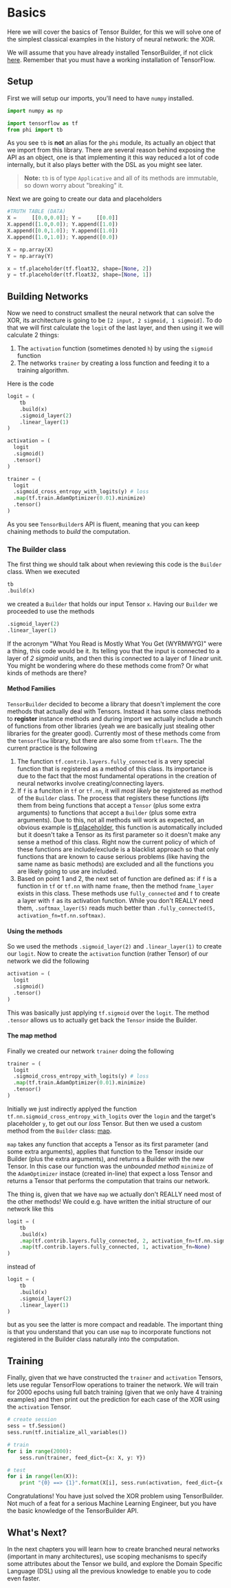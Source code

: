 # Basics
Here we will cover the basics of Tensor Builder, for this we will solve one of the simplest classical examples in the history of neural network: the XOR.

We will assume that you have already installed TensorBuilder, if not click [here](https://cgarciae.gitbooks.io/phi/content/). Remember that you must have a working installation of TensorFlow.

## Setup
First we will setup our imports, you'll need to have `numpy` installed.

```python
import numpy as np

import tensorflow as tf
from phi import tb
```

As you see `tb` is **not** an alias for the `phi` module, its actually an object that we import from this library. There are several reason behind exposing the API as an object, one is that implementing it this way reduced a lot of code internally, but it also plays better with the DSL as you might see later.

> **Note:** `tb` is of type `Applicative` and all of its methods are immutable, so down worry about "breaking" it.

Next we are going to create our data and placeholders

```python
#TRUTH TABLE (DATA)
X =     [[0.0,0.0]]; Y =     [[0.0]]
X.append([1.0,0.0]); Y.append([1.0])
X.append([0.0,1.0]); Y.append([1.0])
X.append([1.0,1.0]); Y.append([0.0])

X = np.array(X)
Y = np.array(Y)

x = tf.placeholder(tf.float32, shape=[None, 2])
y = tf.placeholder(tf.float32, shape=[None, 1])
```

## Building Networks
Now we need to construct smallest the neural network that can solve the XOR, its architecture is going to be `[2 input, 2 sigmoid, 1 sigmoid]`. To do that we will first calculate the `logit` of the last layer, and then using it we will calculate 2 things:

1. The `activation` function (sometimes denoted `h`) by using the `sigmoid` function
2. The networks `trainer` by creating a loss function and feeding it to a training algorithm.

Here is the code

```python
logit = (
    tb
    .build(x)
    .sigmoid_layer(2)
    .linear_layer(1)
)

activation = (
  logit
  .sigmoid()
  .tensor()
)

trainer = (
  logit
  .sigmoid_cross_entropy_with_logits(y) # loss
  .map(tf.train.AdamOptimizer(0.01).minimize)
  .tensor()
)
```

As you see `TensorBuilder`s API is fluent, meaning that you can keep chaining methods to *build* the computation.

### The Builder class
The first thing we should talk about when reviewing this code is the `Builder` class. When we executed

```python
tb
.build(x)
```

we created a `Builder` that holds our input Tensor `x`. Having our `Builder` we proceeded to use the methods

```python
.sigmoid_layer(2)
.linear_layer(1)
```

If the acronym "What You Read is Mostly What You Get (WYRMWYG)" were a thing, this code would be it. Its telling you that the input is connected to a layer of *2 sigmoid* units, and then this is connected to a layer of *1 linear* unit. You might be wondering where do these methods come from? Or what kinds of methods are there?

#### Method Families

`TensorBuilder` decided to become a library that doesn't implement the core methods that actually deal with Tensors. Instead it has some class methods to **register** instance methods and during import we actually include a bunch of functions from other libraries (yeah we are basically just stealing other libraries for the greater good). Currently most of these methods come from the `tensorflow` library, but there are also some from `tflearn`. The the current practice is the following

1. The function `tf.contrib.layers.fully_connected` is a very special function that is registered as a method of this class. Its importance is due to the fact that the most fundamental operations in the creation of neural networks involve creating/connecting layers.
2. If `f` is a funciton in `tf` or `tf.nn`, it will *most likely* be registered as method of the `Builder` class. The process that registers these functions *lifts* them from being functions that accept a `Tensor` (plus some extra arguments) to functions that accept a `Builder` (plus some extra arguments). Due to this, not all methods will work as expected, an obvious example is [tf.placeholder](https://www.tensorflow.org/versions/r0.9/api_docs/python/io_ops.html#placeholder), this function is automatically included but it doesn't take a Tensor as its first parameter so it doesn't make any sense a method of this class. Right now the current policy of which of these functions are include/exclude is a blacklist approach so that only functions that are known to cause serious problems (like having the same name as basic methods) are excluded and all the functions you are likely going to use are included.
3. Based on point 1 and 2, the next set of function are defined as: if `f` is a function in `tf` or `tf.nn` with name `fname`, then the method `fname_layer` exists in this class. These methods use `fully_connected` and `f` to create a layer with `f` as its activation function. While you don't REALLY need them, `.softmax_layer(5)` reads much better than `.fully_connected(5, activation_fn=tf.nn.softmax)`.

#### Using the methods

So we used the methods `.sigmoid_layer(2)` and `.linear_layer(1)` to create our `logit`. Now to create the `activation` function (rather Tensor) of our network we did the following

```python
activation = (
  logit
  .sigmoid()
  .tensor()
)
```

This was basically just applying `tf.sigmoid` over the `logit`. The method `.tensor` allows us to actually get back the `Tensor` inside the Builder.

#### The map method

Finally we created our network `trainer` doing the following

```python
trainer = (
  logit
  .sigmoid_cross_entropy_with_logits(y) # loss
  .map(tf.train.AdamOptimizer(0.01).minimize)
  .tensor()
)
```

Initially we just indirectly applyed the function `tf.nn.sigmoid_cross_entropy_with_logits` over the `login` and the target's placeholder `y`, to get out our *loss* Tensor. But then we used a custom method from the `Builder` class: [map](http://cgarciae.github.io/phi/core/index.html#phi.core.BuilderBase.map).

`map` takes any function that accepts a Tensor as its first parameter (and some extra arguments), applies that function to the Tensor inside our Builder (plus the extra arguments), and returns a Builder with the new Tensor. In this case our function was the *unbounded method* `minimize` of the `AdamOptimizer` instace (created in-line) that expect a loss Tensor and returns a Tensor that performs the computation that trains our network.

The thing is, given that we have `map` we actually don't REALLY need most of the other methods! We could e.g. have written the initial structure of our network like this

```python
logit = (
    tb
    .build(x)
    .map(tf.contrib.layers.fully_connected, 2, activation_fn=tf.nn.sigmoid)
    .map(tf.contrib.layers.fully_connected, 1, activation_fn=None)
)
```

instead of

```python
logit = (
    tb
    .build(x)
    .sigmoid_layer(2)
    .linear_layer(1)
)
```

but as you see the latter is more compact and readable. The important thing is that you understand that you can use `map` to incorporate functions not registered in the Builder class naturally into the computation.

## Training
Finally, given that we have constructed the `trainer` and `activation` Tensors, lets use regular TensorFlow operations to trainer the network. We will train for 2000 epochs using full batch training (given that we only have 4 training examples) and then print out the prediction for each case of the XOR using the `activation` Tensor.

```python
# create session
sess = tf.Session()
sess.run(tf.initialize_all_variables())

# train
for i in range(2000):
    sess.run(trainer, feed_dict={x: X, y: Y})

# test
for i in range(len(X)):
    print "{0} ==> {1}".format(X[i], sess.run(activation, feed_dict={x: X[i:i+1,:]}))
```

Congratulations! You have just solved the XOR problem using TensorBuilder. Not much of a feat for a serious Machine Learning Engineer, but you have the basic knowledge of the TensorBuilder API.

## What's Next?
In the next chapters you will learn how to create branched neural networks (important in many architectures), use scoping mechanisms to specify some attributes about the Tensor we build, and explore the Domain Specific Language (DSL) using all the previous knowledge to enable you to code even faster.

